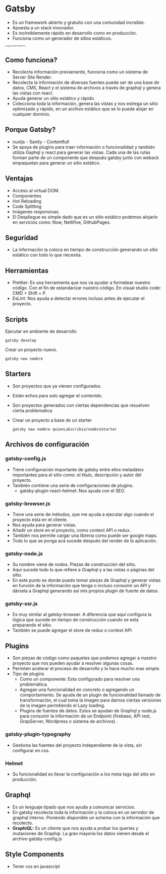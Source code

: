 # Gatsby

* Es un framework abierto y gratuito con una comunidad increíble.
* Apuesta a un stack innovador.
* Es inclreíblemente rápido en desarrollo como en producción.
* Funciona como un generador de sitios estáticos.

<img src="E:\projects\frontend\reactjs\frontend-reactjs\gatsby\docs\assets\gatsby_funcionamiento.png" alt="image-20201017180615753" style="zoom:33%;" />

## Como funciona?

* Recolecta información previamente, funciona como un sistema de Server Site Render.
* Recolecta la información de diversas fuentes puede ser de una base de datos, CMS, React y el sistema de archivos a través de graphql y genera las vistas con react.
* Ayuda generar un sitio estático y rápido.
* Colecciona toda la información, genera las vistas y nos estrega un sitio optimizado y rápido, en un archivo estático que se lo puede alojar en cualquier dominio.

## Porque Gatsby?

* nuxtjs - Sanity  - Contentfull
* Se apoya de plugins para traer información o funcionalidad y también utiliza Gaphql y react para generar las vistas. Cada una de las rutas forman parte de un componente que después gatsby junto con weback empaquetan para generar un sitio estático.

## Ventajas

* Acceso al virtual DOM.
* Componentes
* Hot Reloading
* Code Splitting
* Imágenes responsivas.
* El Despliegue es simple dado que es un sitio estático podemos alojarlo en servicios como: Now, Netlifive, GithubPages.

## Seguridad

* La información la coloca en tiempo de construcción generando un sitio estático con todo lo que necesita.

## Herramientas

* Prettier: Es una herramienta que nos va ayudar a formatear nuestro código. Con el fin de estandarizar nuestro código. En visual studio code: CMD + Shift + P.
* EsLint: Nos ayuda a detectar errores incluso antes de ejecutar el proyecto.

## Scripts

Ejecutar en ambiente de desarrollo

```shell
gatsby develop
```

Crear un proyecto nuevo.

```shell
gatsby new nombre
```



## Starters

* Son proyectos que ya vienen configurados.

* Están echos para solo agregar el contenido.

* Son proyectos generados con ciertas dependencias que resuelven cierta problematica

* Crear un proyecto a base de un starter

  ```shell
  gatsby new nombre quienLoEscribio/nombreStarter
  ```


## Archivos de configuración

### gatsby-config.js

* Tiene configuración importante de gatsby entre ellos metadatos importantes para el sitio como: el titulo, descripción y autor del proyecto.
* También contiene una serie de configuraciones de plugins.
  * gatsby-plugin-react-helmet: Nos ayuda con el SEO.

### gatsby-browser.js

* Tiene una serie de métodos, que me ayuda a ejecutar algo cuando el proyecto esta en el cliente.
* Nos ayuda para generar vistas.
* Añadir un store en el proyecto, como context API o redux.
* También nos permite cargar una librería como puede ser google maps.
* Todo lo que se ponga acá sucede después del render de la aplicación.

### gatsby-node.js

* Su nombre viene de nodos. Piezas de construcción del sitio.
* Aquí sucede todo lo que refiere a Graphql y a las vistas o páginas del sitio.
* En este punto es donde puedo tomar piezas de Graphql y generar vistas en función de la información que tenga o incluso consumir un API y dársela a Graphql generando así mis propios plugin de fuente de datos.

### gatsby-ssr.js

* Es muy similar al gatsby-browser. A diferencia que aquí configura la lógica que sucede en tiempo de construcción cuando se esta preparando el sitio.
* También se puede agregar el store de redux o context API.

## Plugins

* Son piezas de código como paquetes que podemos agregar a nuestro proyecto que nos pueden ayudar a resolver algunas cosas.
* Permiten acelerar el proceso de desarrollo y lo hace mucho mas simple.
* Tipo de plugins
  * Como un componente: Esta configurado para resolver una problemática.
  * Agregan una funcionalidad en concreto o agregando un comportamiento. Se ayuda de un plugin de funcionalidad llamado de  transformación, el cual toma la imagen para darnos ciertas versiones de la imagen permitiendo el Lazy loading.
  * Plugins de fuentes de datos. Estos se ayudan de Graphql y node.js para consumir la información de un Endpoint (firebase, API rest, GrapServer, Wordpress o sistema de archivos) .

### gatsby-plugin-typography

* Gestiona las fuentes del proyecto independiente de la vista, sin configurar en css.

### Helmet

* Su funcionalidad es llevar la configuración a los meta tags del sitio en producción.

## Graphql

* Es un lenguaje tipado que nos ayuda a comunicar servicios.
* En gatsby recolecta toda la información y la coloca en un servidor de graphql interno. Poniendo disponible un schema con la información que recolecto.
* **GraphiQL:** Es un cliente que nos ayuda a probar los queries y mutaciones de Graphql. La gran mayoría los datos vienen desde el archivo gatsby-config.js

## Style Components

* Tener css en javascript



